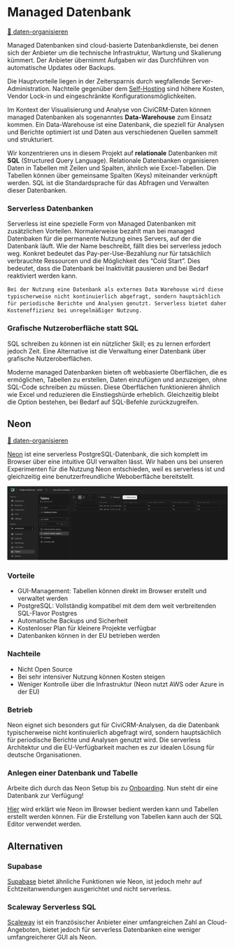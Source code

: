 # Managed Datenbank

[💾 daten-organisieren](./../2-datenlebenszyklus.html#daten-organisieren)

Managed Datenbanken sind cloud-basierte Datenbankdienste, bei denen sich der Anbieter um die technische Infrastruktur, Wartung und Skalierung kümmert. Der Anbieter übernimmt Aufgaben wir das Durchführen von automatische Updates oder Backups. 

Die Hauptvorteile liegen in der Zeitersparnis durch wegfallende Server-Administration. Nachteile gegenüber dem [Self-Hosting](./4-tools/self-hosting.md) sind höhere Kosten, Vendor Lock-in und eingeschränkte Konfigurationsmöglichkeiten.

Im Kontext der Visualisierung und Analyse von CiviCRM-Daten können managed Datenbanken als sogenanntes **Data-Warehouse** zum Einsatz kommen. Ein Data-Warehouse ist eine Datenbank, die speziell für Analysen und Berichte optimiert ist und Daten aus verschiedenen Quellen sammelt und strukturiert. 

Wir konzentrieren uns in diesem Projekt auf **relationale** Datenbanken mit **SQL** (Structured Query Language). Relationale Datenbanken organisieren Daten in Tabellen mit Zeilen und Spalten, ähnlich wie Excel-Tabellen. Die Tabellen können über gemeinsame Spalten (Keys) miteinander verknüpft werden. SQL ist die Standardsprache für das Abfragen und Verwalten dieser Datenbanken. 

### Serverless Datenbanken

Serverless ist eine spezielle Form von Managed Datenbanken mit zusätzlichen Vorteilen. Normalerweise bezahlt man bei managed Datenbaken für die permanente Nutzung eines Servers, auf der die Datenbank läuft. Wie der Name beschreibt, fällt dies bei serverless jedoch weg. Konkret bedeutet das Pay-per-Use-Bezahlung nur für tatsächlich verbrauchte Ressourcen und die Möglichkeit des “Cold Start”. Dies bedeutet, dass die Datenbank bei Inaktivität pausieren und bei Bedarf reaktiviert werden kann.

```admonish question title="Warum ist Serverless ideal für CiviCRM-Analysen?"
Bei der Nutzung eine Datenbank als externes Data Warehouse wird diese typischerweise nicht kontinuierlich abgefragt, sondern hauptsächlich für periodische Berichte und Analysen genutzt. Serverless bietet daher Kosteneffizienz bei unregelmäßiger Nutzung.
```

### Grafische Nutzeroberfläche statt SQL

SQL schreiben zu können ist ein nützlicher Skill; es zu lernen erfordert jedoch Zeit. Eine Alternative ist die Verwaltung einer Datenbank über grafische Nutzeroberflächen.

Moderne managed Datenbanken bieten oft webbasierte Oberflächen, die es ermöglichen, Tabellen zu erstellen, Daten einzufügen und anzuzeigen, ohne SQL-Code schreiben zu müssen. Diese Oberflächen funktionieren ähnlich wie Excel und reduzieren die Einstiegshürde erheblich. Gleichzeitig bleibt die Option bestehen, bei Bedarf auf SQL-Befehle zurückzugreifen.

## Neon

[💾 daten-organisieren](./../2-datenlebenszyklus.html#daten-organisieren)

[Neon](https://neon.com) ist eine serverless PostgreSQL-Datenbank, die sich komplett im Browser über eine intuitive GUI verwalten lässt. Wir haben uns bei unseren Experimenten für die Nutzung Neon entschieden, weil es serverless ist und gleichzeitig eine benutzerfreundliche Weboberfläche bereitstellt.

![Screenshot der Neon GUI](../images/4-tools/4-managed-datenbank/neon-gui.png)

### Vorteile

- GUI-Management: Tabellen können direkt im Browser erstellt und verwaltet werden
- PostgreSQL: Vollständig kompatibel mit dem dem weit verbreitenden SQL-Flavor Postgres
- Automatische Backups und Sicherheit
- Kostenloser Plan für kleinere Projekte verfügbar
- Datenbanken können in der EU betrieben werden 

### Nachteile

- Nicht Open Source
- Bei sehr intensiver Nutzung können Kosten steigen
- Weniger Kontrolle über die Infrastruktur (Neon nutzt AWS oder Azure in der EU)

### Betrieb

Neon eignet sich besonders gut für CiviCRM-Analysen, da die Datenbank typischerweise nicht kontinuierlich abgefragt wird, sondern hauptsächlich für periodische Berichte und Analysen genutzt wird. Die serverless Architektur und die EU-Verfügbarkeit machen es zur idealen Lösung für deutsche Organisationen.

### Anlegen einer Datenbank und Tabelle

Arbeite dich durch das Neon Setup bis zu [Onboarding](https://neon.com/docs/get-started/signing-up). Nun steht dir eine Datenbank zur Verfügung! 

[Hier](https://neon.com/docs/guides/tables) wird erklärt wie Neon im Browser bedient werden kann und Tabellen erstellt werden können. Für die Erstellung von Tabellen kann auch der SQL Editor verwendet werden.

## Alternativen

### Supabase

[Supabase](https://supabase.com/) bietet ähnliche Funktionen wie Neon, ist jedoch mehr auf Echtzeitanwendungen ausgerichtet und nicht serverless.

### Scaleway Serverless SQL

[Scaleway](https://www.scaleway.com/en/serverless-sql-database/) ist ein französischer Anbieter einer umfangreichen Zahl an Cloud-Angeboten, bietet jedoch für serverless Datenbanken eine weniger umfangreicherer GUI als Neon.

